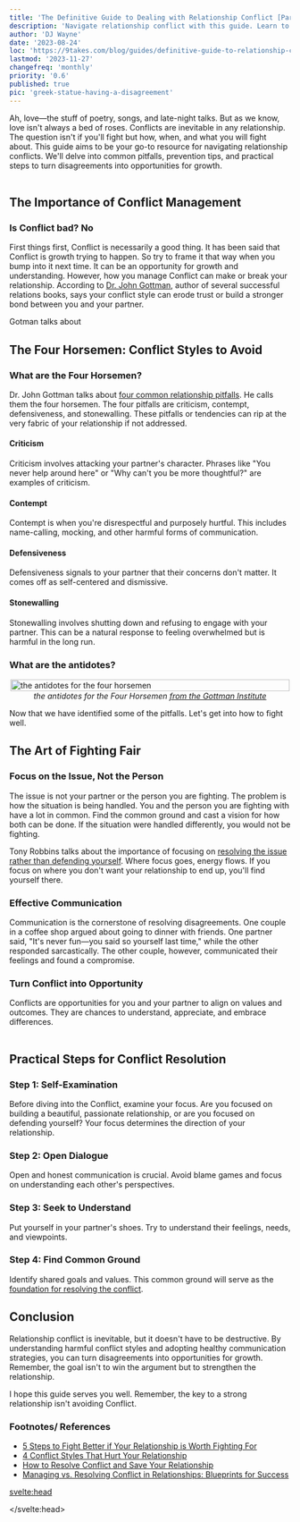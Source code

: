```yaml
---
title: 'The Definitive Guide to Dealing with Relationship Conflict [Part 1]'
description: 'Navigate relationship conflict with this guide. Learn to avoid common pitfalls and adopt effective strategies for a stronger bond.'
author: 'DJ Wayne'
date: '2023-08-24'
loc: 'https://9takes.com/blog/guides/definitive-guide-to-relationship-conflict-part-1'
lastmod: '2023-11-27'
changefreq: 'monthly'
priority: '0.6'
published: true
pic: 'greek-statue-having-a-disagreement'
---
```


<!-- // notes:  -->

<script>
	import  PopCard  from "../../lib/components/atoms/PopCard.svelte";
</script>

<p class="firstLetter">Ah, love—the stuff of poetry, songs, and late-night talks. But as we know, love isn't always a bed of roses. Conflicts are inevitable in any relationship. The question isn't if you'll fight but how, when, and what you will fight about. This guide aims to be your go-to resource for navigating relationship conflicts. We'll delve into common pitfalls, prevention tips, and practical steps to turn disagreements into opportunities for growth.</p>

<div
  style="display: flex;
    justify-content: center;
    margin: 1rem 0;
  "
>
  <PopCard
    image={`/blogs/greek-statue-having-a-disagreement.webp`}
    showIcon={false}
    displayText=""
    altText="two Greek statues looking at each other."
    subtext=""
  />
</div>

## The Importance of Conflict Management

### Is Conflict bad? No

First things first, Conflict is necessarily a good thing. It has been said that Conflict is growth trying to happen. So try to frame it that way when you bump into it next time. It can be an opportunity for growth and understanding. However, how you manage Conflict can make or break your relationship. According to <a class="external-link" target="_blank" rel="noopener noreferrer" href="https://www.gottman.com/about/john-julie-gottman/" >Dr. John Gottman</a>, author of several successful relations books, says your conflict style can erode trust or build a stronger bond between you and your partner.

Gotman talks about

## The Four Horsemen: Conflict Styles to Avoid

### What are the Four Horsemen?

Dr. John Gottman talks about <a class="external-link" target="_blank" rel="noopener noreferrer" href="https://www.gottman.com/blog/4-conflict-styles-that-hurt-your-relationship/" >four common relationship pitfalls</a>. He calls them the four horsemen. The four pitfalls are criticism, contempt, defensiveness, and stonewalling. These pitfalls or tendencies can rip at the very fabric of your relationship if not addressed.

#### Criticism

Criticism involves attacking your partner's character. Phrases like "You never help around here" or "Why can't you be more thoughtful?" are examples of criticism.

#### Contempt

Contempt is when you're disrespectful and purposely hurtful. This includes name-calling, mocking, and other harmful forms of communication.

#### Defensiveness

Defensiveness signals to your partner that their concerns don't matter. It comes off as self-centered and dismissive.

#### Stonewalling

Stonewalling involves shutting down and refusing to engage with your partner. This can be a natural response to feeling overwhelmed but is harmful in the long run.

<!-- > Want to learn more about these conflict styles?
> Check out our blog on Understanding the Four Horsemen. -->

### What are the antidotes?

<figure style="display: flex;
    flex-direction: column;
    align-items: center;
    margin: 0">
  <img loading="lazy" src="/blogs/The-Four-Horsemen-Social.webp" alt="the antidotes for the four horsemen" style="width: clamp(200px, 500px, 100%);" />
  <figcaption>
  <cite>
  the antidotes for the Four Horsemen
  <a class="external-link" target="_blank" rel="noopener noreferrer" href="https://www.gottman.com/blog/the-four-horsemen-the-antidotes/" > from the Gottman Institute
  </a>
  </cite>
  </figcaption>
</figure>

Now that we have identified some of the pitfalls. Let's get into how to fight well.

## The Art of Fighting Fair

### Focus on the Issue, Not the Person

The issue is not your partner or the person you are fighting. The problem is how the situation is being handled. You and the person you are fighting with have a lot in common. Find the common ground and cast a vision for how both can be done.
If the situation were handled differently, you would not be fighting.

Tony Robbins talks about the importance of focusing on <a class="external-link" target="_blank" rel="noopener noreferrer" href="https://www.tonyrobbins.com/ultimate-relationship-guide/resolve-conflict-save-relationship/" >resolving the issue rather than defending yourself</a>. Where focus goes, energy flows. If you focus on where you don't want your relationship to end up, you'll find yourself there.

### Effective Communication

Communication is the cornerstone of resolving disagreements. One couple in a coffee shop argued about going to dinner with friends. One partner said, "It's never fun—you said so yourself last time," while the other responded sarcastically. The other couple, however, communicated their feelings and found a compromise.

### Turn Conflict into Opportunity

Conflicts are opportunities for you and your partner to align on values and outcomes. They are chances to understand, appreciate, and embrace differences.

<!-- >Interested in improving your communication skills?
>Read our blog on Effective Communication in Relationships. -->

<div
  style="display: flex;
    justify-content: center;
    margin: 1rem 0;
  "
>
  <PopCard
    image={`/blogs/male_and_female_greek_statues.webp`}
    showIcon={false}
    displayText="Stonewalling?"
    altText="two Greek statues in a standoff."
    subtext=""
  />
</div>

## Practical Steps for Conflict Resolution

### Step 1: Self-Examination

Before diving into the Conflict, examine your focus. Are you focused on building a beautiful, passionate relationship, or are you focused on defending yourself? Your focus determines the direction of your relationship.

### Step 2: Open Dialogue

Open and honest communication is crucial. Avoid blame games and focus on understanding each other's perspectives.

### Step 3: Seek to Understand

Put yourself in your partner's shoes. Try to understand their feelings, needs, and viewpoints.

### Step 4: Find Common Ground

Identify shared goals and values. This common ground will serve as the <a class="external-link" target="_blank" rel="noopener noreferrer" href="https://www.gottman.com/blog/managing-vs-resolving-conflict-relationships-blueprints-success/">foundation for resolving the conflict</a>.

<!-- >Looking for more practical steps?
>Check out our blog on 5 Steps to Fight Better in Relationships. -->

## Conclusion

Relationship conflict is inevitable, but it doesn't have to be destructive. By understanding harmful conflict styles and adopting healthy communication strategies, you can turn disagreements into opportunities for growth. Remember, the goal isn't to win the argument but to strengthen the relationship.

I hope this guide serves you well. Remember, the key to a strong relationship isn't avoiding Conflict.

### Footnotes/ References

- <a class="external-link" target="_blank" rel="noopener noreferrer" href="https://www.gottman.com/blog/5-steps-to-fight-better-if-your-relationship-is-worth-fighting-for/" >5 Steps to Fight Better if Your Relationship is Worth Fighting For</a>
- <a class="external-link" target="_blank" rel="noopener noreferrer" href="https://www.gottman.com/blog/4-conflict-styles-that-hurt-your-relationship/" >4 Conflict Styles That Hurt Your Relationship</a>
- <a class="external-link" target="_blank" rel="noopener noreferrer" href="https://www.tonyrobbins.com/ultimate-relationship-guide/resolve-conflict-save-relationship/" >How to Resolve Conflict and Save Your Relationship</a>
- <a class="external-link" target="_blank" rel="noopener noreferrer" href="https://www.gottman.com/blog/managing-vs-resolving-conflict-relationships-blueprints-success/" >Managing vs. Resolving Conflict in Relationships: Blueprints for Success</a>

<svelte:head>

<script type="application/ld+json">
  {
  "@context": "http://schema.org",
  "@graph": [
    {
      "@type": "Article",
      "articleBody": "This guide aims to be your go-to resource for navigating relationship conflicts effectively. It delves into expert advice, common pitfalls, and practical steps to turn disagreements into opportunities for growth.",
      "creator": ["DJ Wayne"],
      "author": {
        "@type": "Person",
        "name": "DJ Wayne",
        "sameAs": ["https://www.instagram.com/djwayne3/", "https://www.youtube.com/@djwayne3", "https://www.linkedin.com/in/davidtwayne/", "https://twitter.com/djwayne3"
          ]
      },
      "dateModified": {
        "@type": "Date",
        "@value": "2023-08-24"
      },
      "datePublished": {
        "@type": "Date",
        "@value": "2023-08-24"
      },
      "description": "Navigate the complexities of relationship conflict with this definitive guide. Learn to avoid common pitfalls and adopt effective strategies for a stronger bond.",
      "headline": "The Definitive Guide to Dealing with Relationship Conflict Part 1",
      "mainEntityOfPage": {
        "@id": "https://9takes.com/blog/guides/definitive-guide-to-relationship-conflict-part-1",
        "@type": "WebPage"
      },
      "image":{
        "@type":"ImageObject",
        "height":900,
        "url": "https://9takes.com/blogs/greek-statue-having-a-disagreement.webp",
        "width":900
      },
      "mentions": [{
        "@type": "Person",
        "name": "Dr. John Gottman",
        "sameAs": ["https://www.gottman.com/", "https://en.wikipedia.org/wiki/John_Gottman"]
      },
      {
        "@type": "Person",
        "name": "Tony Robbins",
        "sameAs": ["https://www.tonyrobbins.com/", "https://en.wikipedia.org/wiki/Tony_Robbins"]
      }],
      "publisher": {
        "@type": "Organization",
        "sameAs": ["https://www.instagram.com/9takesdotcom/", "https://twitter.com/9takesdotcom"],
        "logo": {
          "@type": "ImageObject",
          "url": "https://9takes.com/brand/darkRubix.png"
        },
        "name": "9takes"
      }
    },
    {
      "@type": "FAQPage",
      "mainEntity": [
        {
          "@type": "Question",
          "acceptedAnswer": {
            "@type": "Answer",
            "text": "Conflict is not necessarily a bad thing. It can be an opportunity for growth and better understanding between partners. However, how you manage Conflict can make or break your relationship."
          },
          "name": "Why is conflict management crucial in relationships?"
        },
        {
          "@type": "Question",
          "acceptedAnswer": {
            "@type": "Answer",
            "text": "Dr. John Gottman identifies four conflict styles that can hurt your relationship: criticism, contempt, defensiveness, and stonewalling. These styles can rip at the very fabric of your relationship if not addressed."
          },
          "name": "What are the Four Horsemen in relationship conflict?"
        },
        {
          "@type": "Question",
          "acceptedAnswer": {
            "@type": "Answer",
            "text": "By understanding harmful conflict styles and adopting healthy communication strategies, you can turn disagreements into opportunities for growth. The goal isn't to win the argument but to strengthen the relationship."
          },
          "name": "How can conflicts be resolved effectively?"
        }
      ]
    }
  ]
}

</script>

</svelte:head>

<style lang="scss">

</style>
